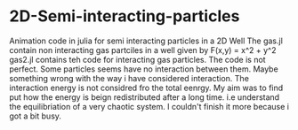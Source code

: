 # 2D-Semi-interacting-particles
Animation code in julia for semi interacting particles in a 2D Well
The gas.jl contain  non interacting gas partciles in a well given by F(x,y) = x^2 + y^2
gas2.jl contains teh code for interacting gas particles. The code is not perfect.
Some particles seems have no interaction between them. Maybe something wrong with the way i have considered interaction.
The interaction energy is not considred fro the total eenrgy.
My aim was to find put how the energy is beign redistributed after a long time. i.e understand the equilibriation of a very chaotic system.
I couldn't finish it more because i got a bit busy.
